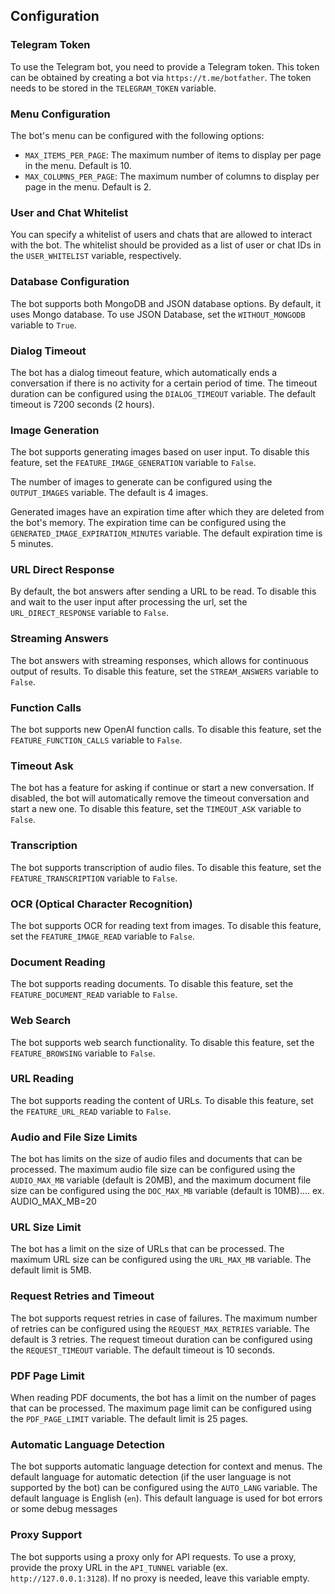 ## Configuration

### Telegram Token

To use the Telegram bot, you need to provide a Telegram token. This token can be obtained by creating a bot via `https://t.me/botfather`. The token needs to be stored in the `TELEGRAM_TOKEN` variable.

### Menu Configuration

The bot's menu can be configured with the following options:

- `MAX_ITEMS_PER_PAGE`: The maximum number of items to display per page in the menu. Default is 10.
- `MAX_COLUMNS_PER_PAGE`: The maximum number of columns to display per page in the menu. Default is 2.

### User and Chat Whitelist

You can specify a whitelist of users and chats that are allowed to interact with the bot. The whitelist should be provided as a list of user or chat IDs in the `USER_WHITELIST` variable, respectively.

### Database Configuration

The bot supports both MongoDB and JSON database options. By default, it uses Mongo database. To use JSON Database, set the `WITHOUT_MONGODB` variable to `True`.

### Dialog Timeout

The bot has a dialog timeout feature, which automatically ends a conversation if there is no activity for a certain period of time. The timeout duration can be configured using the `DIALOG_TIMEOUT` variable. The default timeout is 7200 seconds (2 hours).

### Image Generation

The bot supports generating images based on user input. To disable this feature, set the `FEATURE_IMAGE_GENERATION` variable to `False`.

The number of images to generate can be configured using the `OUTPUT_IMAGES` variable. The default is 4 images.

Generated images have an expiration time after which they are deleted from the bot's memory. The expiration time can be configured using the `GENERATED_IMAGE_EXPIRATION_MINUTES` variable. The default expiration time is 5 minutes.

### URL Direct Response

By default, the bot answers after sending a URL to be read. To disable this and wait to the user input after processing the url, set the `URL_DIRECT_RESPONSE` variable to `False`.

### Streaming Answers

The bot answers with streaming responses, which allows for continuous output of results. To disable this feature, set the `STREAM_ANSWERS` variable to `False`.

### Function Calls

The bot supports new OpenAI function calls. To disable this feature, set the `FEATURE_FUNCTION_CALLS` variable to `False`.

### Timeout Ask

The bot has a feature for asking if continue or start a new conversation. If disabled, the bot will automatically remove the timeout conversation and start a new one. To disable this feature, set the `TIMEOUT_ASK` variable to `False`.

### Transcription

The bot supports transcription of audio files. To disable this feature, set the `FEATURE_TRANSCRIPTION` variable to `False`.

### OCR (Optical Character Recognition)

The bot supports OCR for reading text from images. To disable this feature, set the `FEATURE_IMAGE_READ` variable to `False`.

### Document Reading

The bot supports reading documents. To disable this feature, set the `FEATURE_DOCUMENT_READ` variable to `False`.

### Web Search

The bot supports web search functionality. To disable this feature, set the `FEATURE_BROWSING` variable to `False`.

### URL Reading

The bot supports reading the content of URLs. To disable this feature, set the `FEATURE_URL_READ` variable to `False`.

### Audio and File Size Limits

The bot has limits on the size of audio files and documents that can be processed. The maximum audio file size can be configured using the `AUDIO_MAX_MB` variable (default is 20MB), and the maximum document file size can be configured using the `DOC_MAX_MB` variable (default is 10MB).... ex. AUDIO_MAX_MB=20

### URL Size Limit

The bot has a limit on the size of URLs that can be processed. The maximum URL size can be configured using the `URL_MAX_MB` variable. The default limit is 5MB.

### Request Retries and Timeout

The bot supports request retries in case of failures. The maximum number of retries can be configured using the `REQUEST_MAX_RETRIES` variable. The default is 3 retries. The request timeout duration can be configured using the `REQUEST_TIMEOUT` variable. The default timeout is 10 seconds.

### PDF Page Limit

When reading PDF documents, the bot has a limit on the number of pages that can be processed. The maximum page limit can be configured using the `PDF_PAGE_LIMIT` variable. The default limit is 25 pages.

### Automatic Language Detection

The bot supports automatic language detection for context and menus. The default language for automatic detection (if the user language is not supported by the bot) can be configured using the `AUTO_LANG` variable. The default language is English (`en`). This default language is used for bot errors or some debug messages

### Proxy Support

The bot supports using a proxy only for API requests. To use a proxy, provide the proxy URL in the `API_TUNNEL` variable (ex. `http://127.0.0.1:3128`). If no proxy is needed, leave this variable empty.